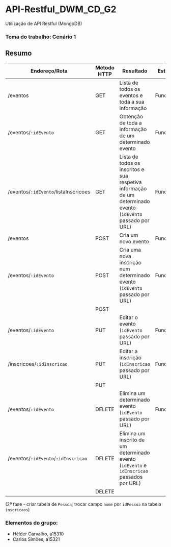﻿# API-Restful_DWM_CD_G2
Utilização de API Restful (MongoDB)

### **Tema do trabalho:** Cenário 1

## Resumo

| Endereço/Rota | Método HTTP | Resultado | Estado |
| --- | --- | --- | --- |
| /eventos | GET | Lista de todos os eventos e toda a sua informação | Funciona |
| /eventos/`:idEvento` | GET | Obtenção de toda a informação de um determinado evento | Funciona |
| /eventos/`:idEvento`/listaInscricoes | GET | Lista de todos os inscritos e sua respetiva informação de um determinado evento (`idEvento` passado por URL) | Funciona |
| /eventos | POST | Cria um novo evento | Funciona |
| /eventos/`:idEvento` | POST | Cria uma nova inscrição num determinado evento (`idEvento` passado por URL) | Funciona |
|  | POST |  |
| /eventos/`:idEvento` | PUT | Editar o evento (`idEvento` passado por URL) | Funciona |
| /inscricoes/`:idInscricao` | PUT | Editar a inscrição (`idInscricao` passado por URL) | Funciona |
|  | PUT |  |
| /eventos/`:idEvento` | DELETE | Elimina um determinado evento (`idEvento` passado por URL) | Funciona |
| /eventos/`:idEvento`/`:idInscricao` | DELETE | Elimina um inscrito de um determinado evento (`idEvento` e `idInscricao` passados por URL) |
|  | DELETE |  |

(2ª fase - criar tabela de `Pessoa`; trocar campo `nome` por `idPessoa` na tabela `inscricaos`)

### **Elementos do grupo:**
- Hélder Carvalho, a15310
- Carlos Simões, a15321
